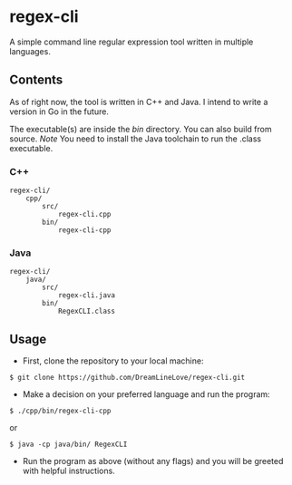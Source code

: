 # regex-cli
A simple command line regular expression tool written in multiple languages.

## Contents
As of right now, the tool is written in C++ and Java.
I intend to write a version in Go in the future.

The executable(s) are inside the *bin* directory. You can also build from source.
*Note* You need to install the Java toolchain to run the .class executable.

### C++
```
regex-cli/
    cpp/
        src/
            regex-cli.cpp
        bin/
            regex-cli-cpp
```

### Java
```
regex-cli/
    java/
        src/
            regex-cli.java
        bin/
            RegexCLI.class
```

## Usage

- First, clone the repository to your local machine:
```
$ git clone https://github.com/DreamLineLove/regex-cli.git
```
- Make a decision on your preferred language and run the program:
```
$ ./cpp/bin/regex-cli-cpp
```
or
```
$ java -cp java/bin/ RegexCLI
```
- Run the program as above (without any flags) and you will be greeted with helpful instructions.
